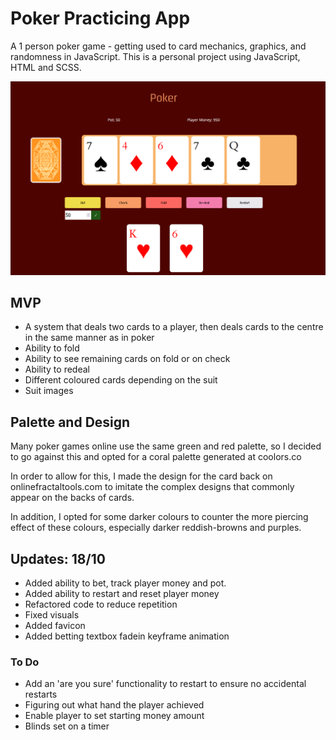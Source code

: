# Poker Practicing App

A 1 person poker game - getting used to card mechanics, graphics, and randomness in JavaScript. This is a personal project using JavaScript, HTML and SCSS.

![image of poker website](./images/screenshot-poker-readme.PNG)

## MVP

-   A system that deals two cards to a player, then deals cards to the centre in the same manner as in poker
-   Ability to fold
-   Ability to see remaining cards on fold or on check
-   Ability to redeal
-   Different coloured cards depending on the suit
-   Suit images

## Palette and Design

Many poker games online use the same green and red palette, so I decided to go against this and opted for a coral palette generated at coolors.co

In order to allow for this, I made the design for the card back on onlinefractaltools.com to imitate the complex designs that commonly appear on the backs of cards.

In addition, I opted for some darker colours to counter the more piercing effect of these colours, especially darker reddish-browns and purples.

## Updates: 18/10

-   Added ability to bet, track player money and pot.
-   Added ability to restart and reset player money
-   Refactored code to reduce repetition
-   Fixed visuals
-   Added favicon
-   Added betting textbox fadein keyframe animation

### To Do

-   Add an 'are you sure' functionality to restart to ensure no accidental restarts
-   Figuring out what hand the player achieved
-   Enable player to set starting money amount
-   Blinds set on a timer

